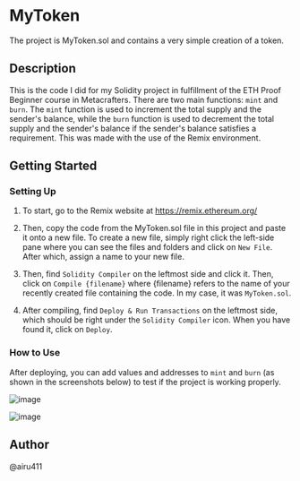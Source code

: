 # MyToken

The project is MyToken.sol and contains a very simple creation of a token.

## Description

This is the code I did for my Solidity project in fulfillment of the ETH Proof Beginner course in Metacrafters. 
There are two main functions: `mint` and `burn`. 
The `mint` function is used to increment the total supply and the sender's balance, while the `burn` function is used 
to decrement the total supply and the sender's balance if the sender's balance satisfies a requirement. 
This was made with the use of the Remix environment. 

## Getting Started

### Setting Up 

1. To start, go to the Remix website at https://remix.ethereum.org/

2. Then, copy the code from the MyToken.sol file in this project and paste it onto a new file. To create a new file, 
simply right click the left-side pane where you can see the files and folders and click on `New File`. After which, assign 
a name to your new file. 

3. Then, find `Solidity Compiler` on the leftmost side and click it. Then, click on `Compile {filename}` where {filename} 
refers to the name of your recently created file containing the code. In my case, it was `MyToken.sol`.

4. After compiling, find `Deploy & Run Transactions` on the leftmost side, which should be right under the `Solidity Compiler` icon. 
When you have found it, click on `Deploy`.

### How to Use

After deploying, you can add values and addresses to `mint` and `burn`
(as shown in the screenshots below) to test if the project is working properly. 

![image](https://github.com/airu411/MC_ETHProof_Project/assets/159874160/f0a70861-207e-43f9-a509-19d037b2bee3)

![image](https://github.com/airu411/MC_ETHProof_Project/assets/159874160/1b13eb28-0982-4e52-a622-83b66f32526a)


## Author

@airu411

